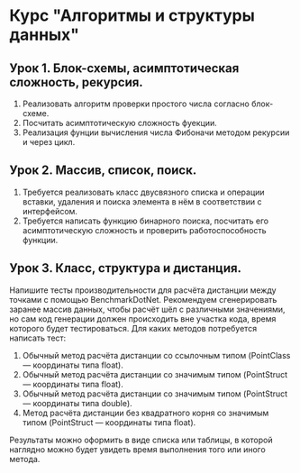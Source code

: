 # Курс "Алгоритмы и структуры данных"
## Урок 1. Блок-схемы, асимптотическая сложность, рекурсия.
1. Реализовать алгоритм проверки простого числа согласно блок-схеме.
2. Посчитать асимптотическую сложность фуекции.
3. Реализация фунции вычисления числа Фибоначи методом рекурсии и через цикл.

## Урок 2. Массив, список, поиск.
1. Требуется реализовать класс двусвязного списка и операции вставки, удаления и поиска элемента в
нём в соответствии с интерфейсом.
2. Требуется написать функцию бинарного поиска, посчитать его асимптотическую сложность и
проверить работоспособность функции.

## Урок 3. Класс, структура и дистанция.
Напишите тесты производительности для расчёта дистанции между точками с помощью
BenchmarkDotNet. Рекомендуем сгенерировать заранее массив данных, чтобы расчёт шёл с
различными значениями, но сам код генерации должен происходить вне участка кода, время которого
будет тестироваться.
Для каких методов потребуется написать тест:

1. Обычный метод расчёта дистанции со ссылочным типом (PointClass — координаты типа float).
2. Обычный метод расчёта дистанции со значимым типом (PointStruct — координаты типа float).
3. Обычный метод расчёта дистанции со значимым типом (PointStruct — координаты типа double).
4. Метод расчёта дистанции без квадратного корня со значимым типом (PointStruct — координаты типа float).

Результаты можно оформить в виде списка или таблицы, в которой наглядно можно будет увидеть
время выполнения того или иного метода.
